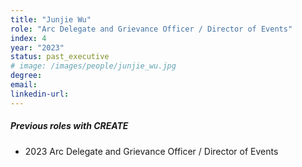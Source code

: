 ```yaml
---
title: "Junjie Wu"
role: "Arc Delegate and Grievance Officer / Director of Events"
index: 4
year: "2023"
status: past_executive
# image: /images/people/junjie_wu.jpg
degree:
email:
linkedin-url:
---
```

##### Previous roles with CREATE

- 2023 Arc Delegate and Grievance Officer / Director of Events

